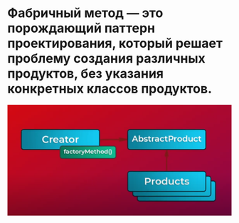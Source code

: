 # Фабричный метод — это порождающий паттерн проектирования, который решает проблему создания различных продуктов, без указания конкретных классов продуктов.
![scheme](./scheme.png)
